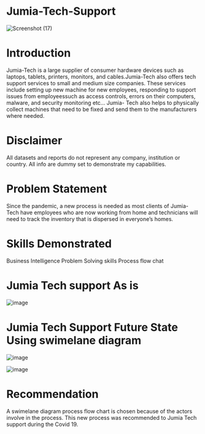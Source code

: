 # Jumia-Tech-Support

![Screenshot (17)](https://github.com/Mizlizzy/Jumia-Tech-/assets/125541494/72596eed-87ca-433f-beef-8ebe74fddd30)

# Introduction
Jumia-Tech is a large supplier of consumer hardware devices such as laptops, tablets, printers, monitors, and cables.Jumia-Tech also offers tech support services to small and medium size companies. These services include setting up new machine for new employees, responding to support issues from employeessuch as access controls, errors on their computers, malware, and security monitoring etc… Jumia- Tech also helps to physically collect machines that need to be fixed and send them to the manufacturers where needed.

# Disclaimer
All datasets and reports do not represent any company, institution or country. All info are dummy set to demonstrate my capabilities.

# Problem Statement
Since the pandemic, a new process is needed as most clients of Jumia-Tech have employees who are now working from home and technicians will need to track the inventory that is dispersed in everyone’s homes.
# Skills Demonstrated
Business Intelligence 
Problem Solving skills
Process flow chat
# Jumia Tech support As is
![image](https://github.com/Mizlizzy/Jumia-Tech-/assets/125541494/c9a4bc47-73db-496e-b81d-53c5ff1ea53e)

# Jumia Tech Support Future State Using swimelane diagram
![image](https://github.com/Mizlizzy/Jumia-Tech-/assets/125541494/1c832782-1344-4e2f-ad89-cbdf8eea22db)

![image](https://github.com/Mizlizzy/Jumia-Tech-/assets/125541494/9d166fe0-f51a-4945-a619-cf86c9c84a5c)
# Recommendation
A swimelane diagram process flow chart is chosen because of the actors involve in the process. This new process was recommended to Jumia Tech support during the Covid 19.



